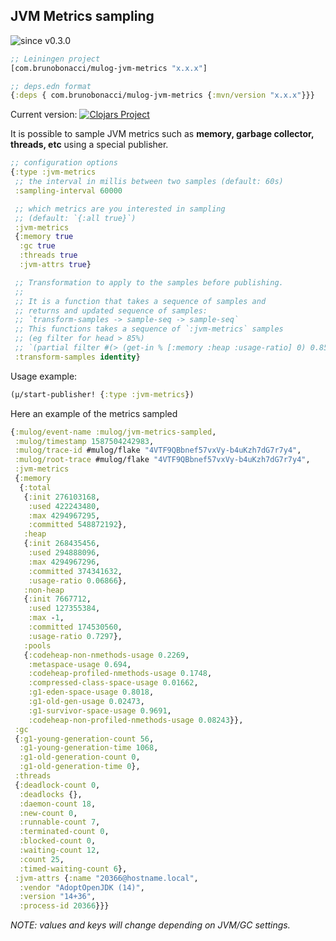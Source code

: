 ## JVM Metrics sampling
![since v0.3.0](https://img.shields.io/badge/since-v0.3.0-brightgreen)

``` clojure
;; Leiningen project
[com.brunobonacci/mulog-jvm-metrics "x.x.x"]

;; deps.edn format
{:deps { com.brunobonacci/mulog-jvm-metrics {:mvn/version "x.x.x"}}}
```
Current version: [![Clojars Project](https://img.shields.io/clojars/v/com.brunobonacci/mulog-jvm-metrics.svg)](https://clojars.org/com.brunobonacci/mulog-jvm-metrics)

It is possible to sample JVM metrics such as **memory, garbage
collector, threads, etc** using a special publisher.


``` clojure
;; configuration options
{:type :jvm-metrics
 ;; the interval in millis between two samples (default: 60s)
 :sampling-interval 60000

 ;; which metrics are you interested in sampling
 ;; (default: `{:all true}`)
 :jvm-metrics
 {:memory true
  :gc true
  :threads true
  :jvm-attrs true}

 ;; Transformation to apply to the samples before publishing.
 ;;
 ;; It is a function that takes a sequence of samples and
 ;; returns and updated sequence of samples:
 ;; `transform-samples -> sample-seq -> sample-seq`
 ;; This functions takes a sequence of `:jvm-metrics` samples
 ;; (eg filter for head > 85%)
 ;; `(partial filter #(> (get-in % [:memory :heap :usage-ratio] 0) 0.85))`
 :transform-samples identity}
```

Usage example:

``` clojure
(μ/start-publisher! {:type :jvm-metrics})
```


Here an example of the metrics sampled

``` clojure
{:mulog/event-name :mulog/jvm-metrics-sampled,
 :mulog/timestamp 1587504242983,
 :mulog/trace-id #mulog/flake "4VTF9QBbnef57vxVy-b4uKzh7dG7r7y4",
 :mulog/root-trace #mulog/flake "4VTF9QBbnef57vxVy-b4uKzh7dG7r7y4",
 :jvm-metrics
 {:memory
  {:total
   {:init 276103168,
    :used 422243480,
    :max 4294967295,
    :committed 548872192},
   :heap
   {:init 268435456,
    :used 294888096,
    :max 4294967296,
    :committed 374341632,
    :usage-ratio 0.06866},
   :non-heap
   {:init 7667712,
    :used 127355384,
    :max -1,
    :committed 174530560,
    :usage-ratio 0.7297},
   :pools
   {:codeheap-non-nmethods-usage 0.2269,
    :metaspace-usage 0.694,
    :codeheap-profiled-nmethods-usage 0.1748,
    :compressed-class-space-usage 0.01662,
    :g1-eden-space-usage 0.8018,
    :g1-old-gen-usage 0.02473,
    :g1-survivor-space-usage 0.9691,
    :codeheap-non-profiled-nmethods-usage 0.08243}},
 :gc
 {:g1-young-generation-count 56,
  :g1-young-generation-time 1068,
  :g1-old-generation-count 0,
  :g1-old-generation-time 0},
 :threads
 {:deadlock-count 0,
  :deadlocks {},
  :daemon-count 18,
  :new-count 0,
  :runnable-count 7,
  :terminated-count 0,
  :blocked-count 0,
  :waiting-count 12,
  :count 25,
  :timed-waiting-count 6},
 :jvm-attrs {:name "20366@hostname.local",
  :vendor "AdoptOpenJDK (14)",
  :version "14+36",
  :process-id 20366}}}
```

*NOTE: values and keys will change depending on JVM/GC settings.*
